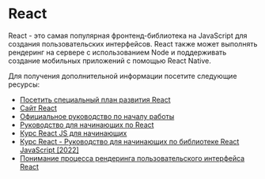 # React

React - это самая популярная фронтенд-библиотека на JavaScript для создания пользовательских интерфейсов. React также может выполнять рендеринг на сервере с использованием Node и поддерживать создание мобильных приложений с помощью React Native.

Для получения дополнительной информации посетите следующие ресурсы:

- [Посетить специальный план развития React](/react)
- [Сайт React](https://react.dev)
- [Официальное руководство по началу работы](https://react.dev/learn/tutorial-tic-tac-toe)
- [Руководство для начинающих по React](https://egghead.io/courses/the-beginner-s-guide-to-react)
- [Курс React JS для начинающих](https://www.youtube.com/watch?v=nTeuhbP7wdE)
- [Курс React - Руководство для начинающих по библиотеке React JavaScript [2022]](https://www.youtube.com/watch?v=bMknfKXIFA8)
- [Понимание процесса рендеринга пользовательского интерфейса React](https://www.youtube.com/watch?v=i793Qm6kv3U)
